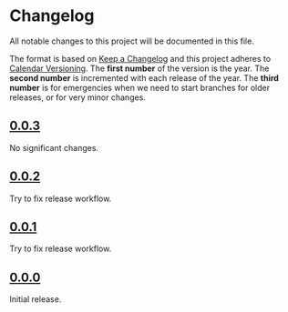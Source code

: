 <!--
Do *NOT* add changelog entries here!

This changelog is managed by towncrier and is compiled at release time.

See https://github.com/python-attrs/attrs/blob/main/.github/CONTRIBUTING.md#changelog for details.
-->

# Changelog

All notable changes to this project will be documented in this file.

The format is based on [Keep a Changelog](https://keepachangelog.com/en/1.1.0/) and this project adheres to [Calendar Versioning](https://calver.org/). The **first number** of the version is the year. The **second number** is incremented with each release of the year. The **third number** is for emergencies when we need to start branches for older releases, or for very minor changes.

<!-- towncrier release notes start -->

## [0.0.3](https://github.com/blakeNaccarato/gjob/tree/0.0.3)

No significant changes.

## [0.0.2](https://github.com/blakeNaccarato/gjob/tree/0.0.2)

Try to fix release workflow.

## [0.0.1](https://github.com/blakeNaccarato/gjob/tree/0.0.1)

Try to fix release workflow.

## [0.0.0](https://github.com/blakeNaccarato/gjob/tree/0.0.0)

Initial release.
